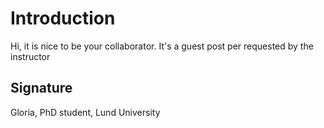 # Introduction

Hi, it is nice to be your collaborator. 
It's a guest post per requested by the instructor

## Signature
Gloria, PhD student, Lund University
